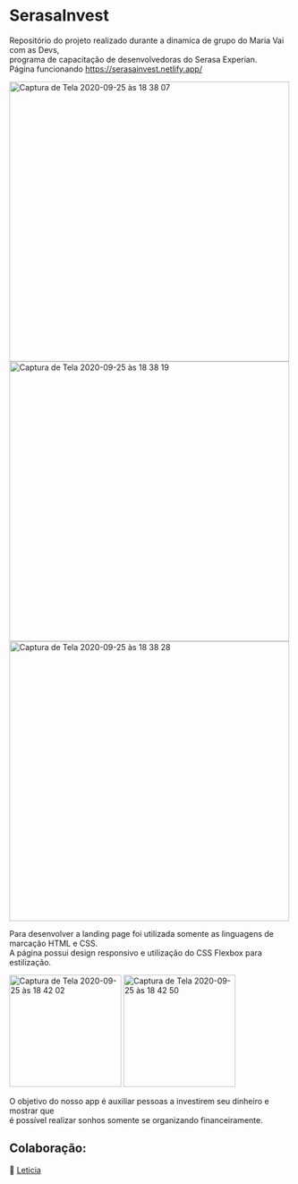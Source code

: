 # SerasaInvest
Repositório do projeto realizado durante a dinamica de grupo do Maria Vai com as Devs, <br>
programa de capacitação de desenvolvedoras do Serasa Experian. <br>
Página funcionando https://serasainvest.netlify.app/

 <img width="500" alt="Captura de Tela 2020-09-25 às 18 38 07" src="https://user-images.githubusercontent.com/55468847/94298692-78633e00-ff5e-11ea-8cb3-3cba78b738e0.png">
 <img width="500" alt="Captura de Tela 2020-09-25 às 18 38 19" src="https://user-images.githubusercontent.com/55468847/94298694-78fbd480-ff5e-11ea-88b0-304b4d28592b.png">
 <img width="500" alt="Captura de Tela 2020-09-25 às 18 38 28" src="https://user-images.githubusercontent.com/55468847/94298698-79946b00-ff5e-11ea-8d14-9ee018ac4808.png">

Para desenvolver a landing page foi utilizada somente as linguagens de marcação HTML e CSS. <br>
A página possui design responsivo e utilização do CSS Flexbox para estilização.<br>

<img width="200" alt="Captura de Tela 2020-09-25 às 18 42 02" src="https://user-images.githubusercontent.com/55468847/94299033-fe7f8480-ff5e-11ea-836e-5499bfa60d2a.png">      <img width="200" alt="Captura de Tela 2020-09-25 às 18 42 50" src="https://user-images.githubusercontent.com/55468847/94299044-017a7500-ff5f-11ea-8b25-a8d3871bbdce.png">


O objetivo do nosso app é auxiliar pessoas a investirem seu dinheiro e mostrar que <br>
é possível realizar sonhos somente se organizando financeiramente.

## Colaboração:

💜 [Leticia](https://github.com/lehmaria)

